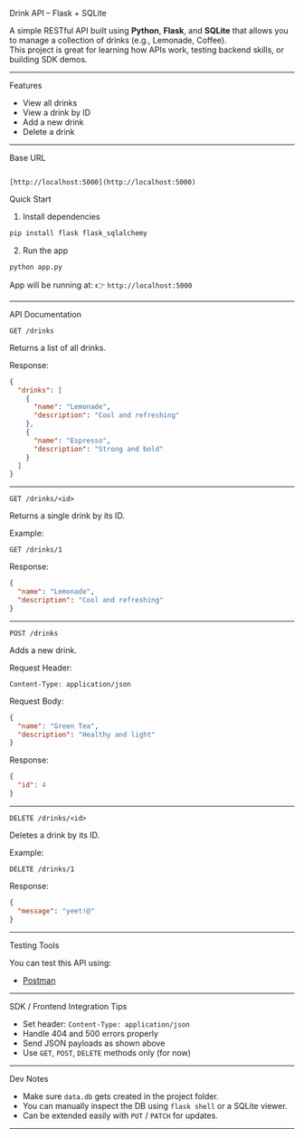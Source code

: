Drink API – Flask + SQLite

A simple RESTful API built using **Python**, **Flask**, and **SQLite** that allows you to manage a collection of drinks (e.g., Lemonade, Coffee).  
This project is great for learning how APIs work, testing backend skills, or building SDK demos.

---

 Features

-  View all drinks
-  View a drink by ID
-  Add a new drink
-  Delete a drink

---

Base URL

```

[http://localhost:5000](http://localhost:5000)

````


 Quick Start

 1. Install dependencies

```bash
pip install flask flask_sqlalchemy
````

 2. Run the app

```bash
python app.py
```

App will be running at:
👉 `http://localhost:5000`

---

 API Documentation

 `GET /drinks`

Returns a list of all drinks.

Response:

```json
{
  "drinks": [
    {
      "name": "Lemonade",
      "description": "Cool and refreshing"
    },
    {
      "name": "Espresso",
      "description": "Strong and bold"
    }
  ]
}
```

---

 `GET /drinks/<id>`

Returns a single drink by its ID.

Example:

```
GET /drinks/1
```

Response:

```json
{
  "name": "Lemonade",
  "description": "Cool and refreshing"
}
```

---

`POST /drinks`

Adds a new drink.

Request Header:

```
Content-Type: application/json
```

Request Body:

```json
{
  "name": "Green Tea",
  "description": "Healthy and light"
}
```

Response:

```json
{
  "id": 4
}
```

---

 `DELETE /drinks/<id>`

Deletes a drink by its ID.

Example:

```
DELETE /drinks/1
```

Response:

```json
{
  "message": "yeet!@"
}
```

---

 Testing Tools

You can test this API using:

* [Postman](https://www.postman.com/)


---

SDK / Frontend Integration Tips

* Set header: `Content-Type: application/json`
* Handle 404 and 500 errors properly
* Send JSON payloads as shown above
* Use `GET`, `POST`, `DELETE` methods only (for now)

---

Dev Notes

* Make sure `data.db` gets created in the project folder.
* You can manually inspect the DB using `flask shell` or a SQLite viewer.
* Can be extended easily with `PUT` / `PATCH` for updates.

---





